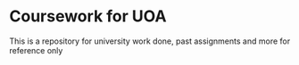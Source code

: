 # Coursework for UOA
This is a repository for university work done, past assignments and more for reference only
